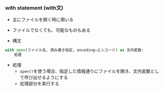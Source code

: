 ### with statement (with文)

- 主にファイルを開く時に用いる

- ファイルでなくても、可能なものもある

- 構文
```python
with open(ファイル名, 読み書き指定, encoding=エンコード) as 文内変数:
    処理
```

- 処理
    - `open()`を使う場合、指定した情報通りにファイルを開き、文内変数として呼び出せるようにする
    - 処理部分を実行する

